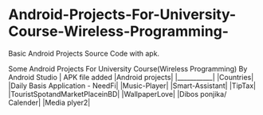# Android-Projects-For-University-Course-Wireless-Programming-
Basic Android Projects Source Code with apk.

Some Android Projects For University Course(Wireless Programming) By Android Studio | APK file added
|Android projects|
|___________|
|Countries|
|Daily Basis Application - NeedFi|
|Music-Player|
|Smart-Assistant|
|TipTax|
|TouristSpotandMarketPlaceinBD|
|WallpaperLove|
|Dibos ponjika/ Calender|
|Media plyer2|
